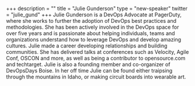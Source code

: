 +++
description = ""
title = "Julie Gunderson"
type = "new-speaker"
twitter = "julie_gund"
+++
Julie Gunderson is a DevOps Advocate at PagerDuty, where she works to further the adoption of DevOps best practices and methodologies. She has been actively involved in the DevOps space for over five years and is passionate about helping individuals, teams and organizations understand how to leverage DevOps and develop amazing cultures. Julie made a career developing relationships and building communities. She has delivered talks at conferences such as Velocity, Agile Conf, OSCON and more, as well as being a contributor to opensource.com and techtarget. Julie is also a founding member and co-organizer of DevOpsDays Boise.
In her off time Julie can be found either traipsing through the mountains in Idaho, or making circuit boards into wearable art.